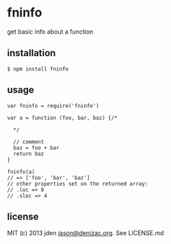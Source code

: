 # fninfo
get basic info about a function

## installation

    $ npm install fninfo

## usage

    var fninfo = require('fninfo')

    var a = function (foo, bar, baz) {/*
      
      */

      // comment
      baz = foo + bar
      return baz
    }

    fninfo(a)
    // => ['foo', 'bar', 'baz']
    // other properties set on the returned array:
    // .loc => 8
    // .sloc => 4

## license

MIT (c) 2013 jden <jason@denizac.org>. See LICENSE.md